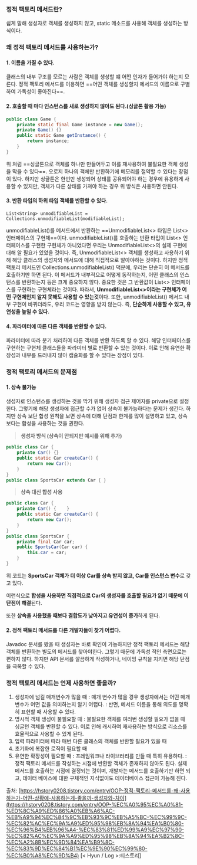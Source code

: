
### 정적 팩토리 메서드란?

쉽게 말해 생성자로 객체를 생성하지 않고, static 메소드를 사용해 객체를 생성하는 방식이다.


### 왜 정적 팩토리 메서드를 사용하는가?

#### 1. 이름을 가질 수 있다.

클래스의 내부 구조를 모르는 사람은 객체를 생성할 떄 어떤 인자가 들어가야 하는지 모른다.
정적 팩토리 메서드를 이용하면 ==어떤 객체를 생성할지 메서드의 이름으로 구별하여 가독성이 좋아진다==.

#### 2. 호출할 때 마다 인스턴스를 새로 생성하지 않아도 된다.(싱글톤 활용 가능)

```java
public class Game {
    private static final Game instance = new Game();
    private Game() {}
    public static Game getInstance() {
        return instance;
    }
}
```

위 처럼 ==싱글톤으로 객체를 하나만 만들어두고 이를 재사용하여 불필요한 객체 생성을 막을 수 있다==.
오로지 하나의 객체만 반환하기에 메모리를 절약할 수 있다는 장점이 있다.
하지만 싱글톤은 한번만 생성되어 상태를 공유되어야 하는 경우에 유용하게 사용할 수 있지만, 객체가 다른 상태를 가져야 하는 경우 위 방식은 사용하면 안된다.

#### 3. 반환 타입의 하위 타입 객체를 반환할 수 있다.

```
List<String> unmodifiableList = Collections.unmodifiableList(modifiableList);
```

unmodifiableList()를 메서드에서 반환하는 ==UnmodifiableList<> 타입은 List<> 인터페이스의 구현체==이다.
unmodifiableList()를 호출하는 반환 타입이 List<> 인터페이스를 구현한 구현체가 아니었다면
우리는 UnmodifiableList<>의 실제 구현에 대해 알 필요가 있었을 것이다.
 즉, UnmodifiableList<> 객체를 생성하고 사용하기 위해 해당 클래스의 생성자와 메서드에 대해 직접적으로 알아야하는 것이다.
하지만 정적 팩토리 메서드인 Collections.unmodifiableList() 덕분에, 우리는 단순히 이 메서드를 호출하기만 하면 된다.
 이 메서드가 내부적으로 어떻게 동작하는지, 어떤 클래스의 인스턴스를 반환하는지 등은 크게 중요하지 않다.
중요한 것은 그 반환값이 List<> 인터페이스를 구현하는 구현체라는 것이다.
따라서, **UnmodifiableList<>이라는 구현체가 어떤 구현체인지 알지 못해도 사용할 수 있는것**이다.
또한, unmodifiableList() 메서드 내부 구현이 바뀌더라도, 우리 코드는 영향을 받지 않는다.
즉, **단순하게 사용할 수 있고, 유연성을 높일 수 있다.**

#### 4. 파라미터에 따른 다른 객체를 반환할 수 있다.

파라미터에 따라 분기 처리하여 다른 객체를 반환 하도록 할 수 있다.
해당 인터페이스를 구현하는 구현체 클래스들을 파라미터 별로 반환할 수 있는 것이다.
이로 인해 유연한 확장성과 내부를 드러내지 않아 캡슐화를 할 수 있다는 장점이 있다.


### 정적 팩토리 메서드의 문제점

#### 1. 상속 불가능

생성자로 인스턴스를 생성하는 것을 막기 위해 생성자 접근 제어자를 private으로 설정한다. 그렇기에 해당 생성자에 접근할 수가 없어 상속이 불가능하다는 문제가 생긴다. 
하지만 상속 보단 합성 원칙을 보면 상속에 대해 단점과 한계를 많이 설명하고 있고, 상속보다는 합성을 사용하는 것을 권한다.

> **생성자 방식 (상속이 안되지만 예시를 위해 추가)**

```java
public class Car {
	private Car() {}
	public static Car createCar() {
		return new Car();
	}
}
public class SportsCar extends Car { }
```

> **상속 대신 합성 사용**

```java
public class Car {
	private Car() {    }
	public static Car createCar() {
		return new Car();
	}
}
public class SportsCar {
	private final Car car;
	public SportsCar(Car car) {
		this.car = car;
	}
}
```

위 코드는 **SportsCar 객체가 더 이상 Car를 상속 받지 않고, Car를 인스턴스 변수**로 갖고 있다.

이런식으로 **합성을 사용하면 직접적으로 Car의 생성자를 호출할 필요가 없기 때문에 이 단점이 해결**된다.

또한 **상속을 사용했을 때보다 결합도가 낮아지고 유연성이 증가**하게 된다.

#### 2. 정적 팩토리 메서드를 다른 개발자들이 찾기 어렵다.

Javadoc 문서를 봤을 때 생성자는 바로 확인이 가능하지만 정적 팩토리 메서드는 해당 객체를 반환하는 별도의 메서드를 찾아야한다. 그렇기 때문에 가독성 적인 측면으로는 편하지 않다. 하지만 API 문서를 깔끔하게 작성하거나, 네이밍 규칙을 지키면 해당 단점을 극복할 수 있다.


### 정적 팩토리 메서드는 언제 사용하면 좋을까?

1. 생성자에 넘길 매개변수가 많을 때
	: 매개 변수가 많을 경우 생성자에서는 어떤 매개변수가 어떤 값을 의미하는지 알기 어렵다.
	: 반면, 메서드 이름을 통해 의도를 명확히 표현할 때 사용할 수 있다.
2. 명시적 객체 생성이 불필요할 때
	: 불필요한 객체를 여러번 생성할 필요가 없을 때 싱글턴 객체를 반환할 수 있다. 이로 인해 캐시하여 재사용하는 방식으로 리소스를 효율적으로 사용할 수 있게 된다.
3. 입력 파라미터에 따라 매번 다른 클래스의 객체를 반환할 필요가 있을 때
4. 초기화에 복잡한 로직이 필요할 때
5. 유연한 확장성이 필요할 때
	: 프레임워크나 라이브러리를 만들 때 특히 유용하다.
	: 정적 팩토리 메서드를 작성하는 시점에 반환할 객체가 존재하지 않아도 된다. 실제 메서드를 호출하는 시점에 결정되는 것이며, 개발자는 메서드를 호출하기만 하면 되고, 데이터 베이스에 대한 구체적인 지식없이도 데이터베이스 접근이 가능해 진다.



출처: [https://hstory0208.tistory.com/entry/OOP-정적-팩토리-메서드를-왜-사용하는가-어떤-상황에-사용하는게-좋을까-생성자와-차이](https://hstory0208.tistory.com/entry/OOP-%EC%A0%95%EC%A0%81-%ED%8C%A9%ED%86%A0%EB%A6%AC-%EB%A9%94%EC%84%9C%EB%93%9C%EB%A5%BC-%EC%99%9C-%EC%82%AC%EC%9A%A9%ED%95%98%EB%8A%94%EA%B0%80-%EC%96%B4%EB%96%A4-%EC%83%81%ED%99%A9%EC%97%90-%EC%82%AC%EC%9A%A9%ED%95%98%EB%8A%94%EA%B2%8C-%EC%A2%8B%EC%9D%84%EA%B9%8C-%EC%83%9D%EC%84%B1%EC%9E%90%EC%99%80-%EC%B0%A8%EC%9D%B4) [< Hyun / Log >:티스토리]


